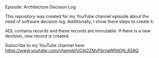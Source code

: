 Episode: Architecture Decision Log

This repository was created for my YouTube channel episode about the need of software decision log. Additionally, I show there steps to create it.

ADL contains records and these records are immutable. If there is a new decision, new record is created.

Subscribe to my YouTube channel here: https://www.youtube.com/channel/UCbI2ZMvFbrnaWfbtDN_6S6Q
